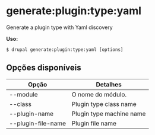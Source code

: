 # generate:plugin:type:yaml
Generate a plugin type with Yaml discovery

**Uso:**
```
$ drupal generate:plugin:type:yaml [options]
```

## Opções disponíveis
Opção | Detalhes
-------|-------------
--module | O nome do módulo.
--class | Plugin type class name
--plugin-name | Plugin type machine name
--plugin-file-name | Plugin file name
